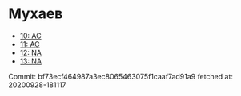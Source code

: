 # Мухаев
- [10: AC](10.md)
- [11: AC](11.md)
- [12: NA](12.md)
- [13: NA](13.md)

Commit: bf73ecf464987a3ec8065463075f1caaf7ad91a9
 fetched at: 20200928-181117

